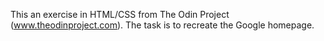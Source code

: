 This an exercise in HTML/CSS from The Odin Project (www.theodinproject.com). The task is to recreate the Google homepage.

